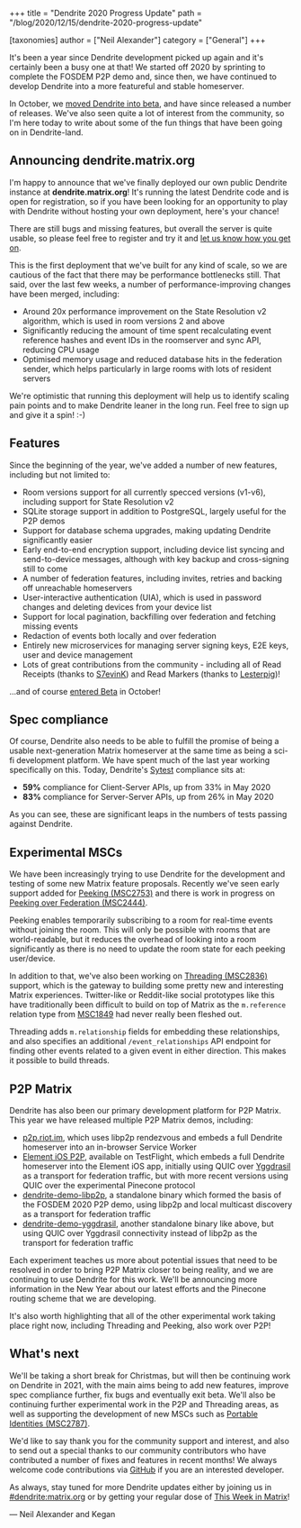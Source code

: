 +++
title = "Dendrite 2020 Progress Update"
path = "/blog/2020/12/15/dendrite-2020-progress-update"

[taxonomies]
author = ["Neil Alexander"]
category = ["General"]
+++

It's been a year since Dendrite development picked up again and it's certainly
been a busy one at that! We started off 2020 by sprinting to complete the FOSDEM P2P
demo and, since then, we have continued to develop Dendrite into a more featureful
and stable homeserver.

In October, we [moved Dendrite into beta](https://matrix.org/blog/2020/10/08/dendrite-is-entering-beta),
and have since released a number of releases. We've also seen quite a lot of interest
from the community, so I'm here today to write about some of the fun things that have
been going on in Dendrite-land.

## Announcing dendrite.matrix.org

I'm happy to announce that we've finally deployed our own public Dendrite instance at
**dendrite.matrix.org**! It's running the latest Dendrite code and is open for
registration, so if you have been looking for an opportunity to play with Dendrite
without hosting your own deployment, here's your chance!

There are still bugs and missing features, but overall the server is quite usable, so
please feel free to register and try it and [let us know how you get on](https://matrix.to/#/#dendrite:matrix.org).

This is the first deployment that we've built for any kind of scale, so we are cautious
of the fact that there may be performance bottlenecks still. That said, over the last
few weeks, a number of performance-improving changes have been merged, including:

* Around 20x performance improvement on the State Resolution v2 algorithm, which is used
  in room versions 2 and above
* Significantly reducing the amount of time spent recalculating event reference hashes
  and event IDs in the roomserver and sync API, reducing CPU usage
* Optimised memory usage and reduced database hits in the federation sender, which helps
  particularly in large rooms with lots of resident servers

We're optimistic that running this deployment will help us to identify scaling pain
points and to make Dendrite leaner in the long run. Feel free to sign up and give it
a spin! :-)

## Features

Since the beginning of the year, we've added a number of new features, including but
not limited to:

* Room versions support for all currently specced versions (v1-v6), including support
  for State Resolution v2
* SQLite storage support in addition to PostgreSQL, largely useful for the P2P demos
* Support for database schema upgrades, making updating Dendrite significantly easier
* Early end-to-end encryption support, including device list syncing and send-to-device
  messages, although with key backup and cross-signing still to come
* A number of federation features, including invites, retries and backing off unreachable
  homeservers
* User-interactive authentication (UIA), which is used in password changes and deleting
  devices from your device list
* Support for local pagination, backfilling over federation and fetching missing events
* Redaction of events both locally and over federation
* Entirely new microservices for managing server signing keys, E2E keys, user and device
  management
* Lots of great contributions from the community - including all of Read Receipts (thanks to [S7evinK](https://github.com/S7evinK)) and Read Markers (thanks to [Lesterpig](https://github.com/Lesterpig))!

...and of course [entered Beta](https://matrix.org/blog/2020/10/08/dendrite-is-entering-beta) in October!

## Spec compliance

Of course, Dendrite also needs to be able to fulfill the promise of being a usable
next-generation Matrix homeserver at the same time as being a sci-fi development
platform. We have spent much of the last year working specifically on this. Today,
Dendrite's [Sytest](https://github.com/matrix-org/sytest) compliance sits at:

* **59%** compliance for Client-Server APIs, up from 33% in May 2020
* **83%** compliance for Server-Server APIs, up from 26% in May 2020

As you can see, these are significant leaps in the numbers of tests passing against
Dendrite. 

## Experimental MSCs

We have been increasingly trying to use Dendrite for the development and testing of
some new Matrix feature proposals. Recently we've seen early support added for
[Peeking (MSC2753)](https://github.com/matrix-org/matrix-doc/pull/2753) and there
is work in progress on [Peeking over Federation (MSC2444)](https://github.com/matrix-org/matrix-doc/pull/2444).

Peeking enables temporarily subscribing to a room for real-time events without joining
the room. This will only be possible with rooms that are world-readable, but it reduces
the overhead of looking into a room significantly as there is no need to update the room
state for each peeking user/device.

In addition to that, we've also been working on [Threading (MSC2836)](https://github.com/matrix-org/matrix-doc/pull/2836)
support, which is the gateway to building some pretty new and interesting Matrix
experiences. Twitter-like or Reddit-like social prototypes like this have traditionally
been difficult to build on top of Matrix as the `m.reference` relation type from [MSC1849](https://github.com/matrix-org/matrix-doc/pull/1849)
had never really been fleshed out.

Threading adds `m.relationship` fields for embedding these relationships, and also
specifies an additional `/event_relationships` API endpoint for finding other events
related to a given event in either direction. This makes it possible to build threads.

## P2P Matrix

Dendrite has also been our primary development platform for P2P Matrix. This year we
have released multiple P2P Matrix demos, including:

* [p2p.riot.im](https://p2p.riot.im), which uses libp2p rendezvous and embeds a full
  Dendrite homeserver into an in-browser Service Worker
* [Element iOS P2P](http://testflight.apple.com/join/Tgh2MEk6), available on TestFlight,
  which embeds a full Dendrite homeserver into the Element iOS app, initially using
  QUIC over [Yggdrasil](https://yggdrasil-network.github.io) as a transport for federation
  traffic, but with more recent versions using QUIC over the experimental Pinecone protocol
* [dendrite-demo-libp2p](https://github.com/matrix-org/dendrite/tree/master/cmd/dendrite-demo-libp2p),
  a standalone binary which formed the basis of the FOSDEM 2020 P2P demo, using libp2p and
  local multicast discovery as a transport for federation traffic
* [dendrite-demo-yggdrasil](https://github.com/matrix-org/dendrite/tree/master/cmd/dendrite-demo-yggdrasil),
  another standalone binary like above, but using QUIC over Yggdrasil connectivity instead
  of libp2p as the transport for federation traffic

Each experiment teaches us more about potential issues that need to be resolved in order
to bring P2P Matrix closer to being reality, and we are continuing to use Dendrite for
this work. We'll be announcing more information in the New Year about our latest efforts
and the Pinecone routing scheme that we are developing.

It's also worth highlighting that all of the other experimental work taking place right
now, including Threading and Peeking, also work over P2P!

## What's next

We'll be taking a short break for Christmas, but will then be continuing work on
Dendrite in 2021, with the main aims being to add new features, improve spec compliance
further, fix bugs and eventually exit beta. We'll also be continuing further experimental work in the
P2P and Threading areas, as well as supporting the development of new MSCs such as
[Portable Identities (MSC2787)](https://github.com/matrix-org/matrix-doc/pull/2787).

We'd like to say thank you for the community support and interest, and also to send
out a special thanks to our community contributors who have contributed a number of
fixes and features in recent months! We always welcome code contributions via
[GitHub](https://github.com/matrix-org/dendrite) if you are an interested developer.

As always, stay tuned for more Dendrite updates either by joining us in
[#dendrite:matrix.org](https://matrix.to/#/#dendrite:matrix.org) or by getting your
regular dose of [This Week in Matrix](https://matrix.org/blog/category/this-week-in-matrix)!

— Neil Alexander and Kegan
